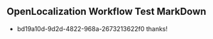 ## OpenLocalization Workflow Test MarkDown
* bd19a10d-9d2d-4822-968a-2673213622f0 thanks!

<!--HONumber=Aug16_HO3-->


